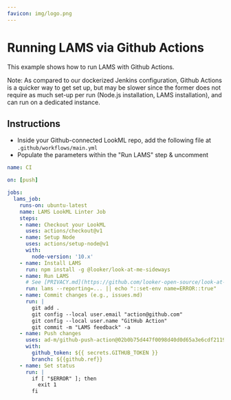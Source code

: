 ```yaml
---
favicon: img/logo.png
---
```

# Running LAMS via Github Actions

This example shows how to run LAMS with Github Actions.

Note: As compared to our dockerized Jenkins configuration, Github Actions is a quicker way to get set up, but may be slower since the former does not require as much set-up per run (Node.js installation, LAMS installation), and can run on a dedicated instance. 

## Instructions

- Inside your Github-connected LookML repo, add the following file at `.github/workflows/main.yml`
- Populate the parameters within the "Run LAMS" step & uncomment

<!-- {% raw %} -->
```yaml
name: CI

on: [push]

jobs:
  lams_job:
    runs-on: ubuntu-latest
    name: LAMS LookML Linter Job
    steps:
    - name: Checkout your LookML
      uses: actions/checkout@v1
    - name: Setup Node
      uses: actions/setup-node@v1
      with:
        node-version: '10.x'
    - name: Install LAMS
      run: npm install -g @looker/look-at-me-sideways
    - name: Run LAMS
      # See [PRIVACY.md](https://github.com/looker-open-source/look-at-me-sideways/blob/master/PRIVACY.md)
      run: lams --reporting=... || echo "::set-env name=ERROR::true"
    - name: Commit changes (e.g., issues.md)
      run: |
        git add .
        git config --local user.email "action@github.com"
        git config --local user.name "GitHub Action"
        git commit -m "LAMS feedback" -a
    - name: Push changes
      uses: ad-m/github-push-action@02b0b75d447f0098d40d0d65a3e6cdf2119e6f60
      with:
        github_token: ${{ secrets.GITHUB_TOKEN }}
        branch: ${{github.ref}}
    - name: Set status
      run: |
        if [ "$ERROR" ]; then
          exit 1
        fi
```
<!-- {% endraw %}) -->